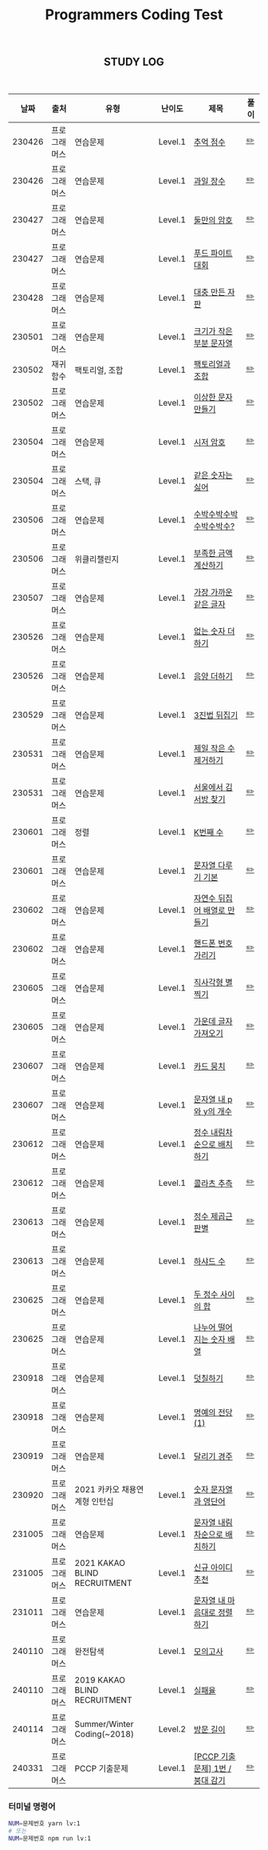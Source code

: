 <div align="center">

# Programmers Coding Test

<br>

## STUDY LOG

<br>

| 날짜   | 출처         | 유형                          | 난이도  | 제목                                                                                                 | 풀이                                                                   |
| ------ | ------------ | ----------------------------- | ------- | ---------------------------------------------------------------------------------------------------- | ---------------------------------------------------------------------- |
| 230426 | 프로그래머스 | 연습문제                      | Level.1 | [추억 점수](https://school.programmers.co.kr/learn/courses/30/lessons/176963)                        | [✏️](https://github.com/yjleeinkr/Programmers/tree/main/level1/176963) |
| 230426 | 프로그래머스 | 연습문제                      | Level.1 | [과일 장수](https://school.programmers.co.kr/learn/courses/30/lessons/135808)                        | [✏️](https://github.com/yjleeinkr/Programmers/tree/main/level1/135808) |
| 230427 | 프로그래머스 | 연습문제                      | Level.1 | [둘만의 암호](https://school.programmers.co.kr/learn/courses/30/lessons/155652)                      | [✏️](https://github.com/yjleeinkr/Programmers/tree/main/level1/155652) |
| 230427 | 프로그래머스 | 연습문제                      | Level.1 | [푸드 파이트 대회](https://school.programmers.co.kr/learn/courses/30/lessons/134240)                 | [✏️](https://github.com/yjleeinkr/Programmers/tree/main/level1/134240) |
| 230428 | 프로그래머스 | 연습문제                      | Level.1 | [대충 만든 자판](https://school.programmers.co.kr/learn/courses/30/lessons/160586)                   | [✏️](https://github.com/yjleeinkr/Programmers/tree/main/level1/160586) |
| 230501 | 프로그래머스 | 연습문제                      | Level.1 | [크기가 작은 부분 문자열](https://school.programmers.co.kr/learn/courses/30/lessons/147355)          | [✏️](https://github.com/yjleeinkr/Programmers/tree/main/level1/147355) |
| 230502 | 재귀함수     | 팩토리얼, 조합                | Level.1 | [팩토리얼과 조합]()                                                                                  | [✏️](https://github.com/yjleeinkr/Programmers/tree/main/level1/nCr)    |
| 230502 | 프로그래머스 | 연습문제                      | Level.1 | [이상한 문자 만들기](https://school.programmers.co.kr/learn/courses/30/lessons/12930)                | [✏️](https://github.com/yjleeinkr/Programmers/tree/main/level1/12930)  |
| 230504 | 프로그래머스 | 연습문제                      | Level.1 | [시저 암호](https://school.programmers.co.kr/learn/courses/30/lessons/12926)                         | [✏️](https://github.com/yjleeinkr/Programmers/tree/main/level1/12926)  |
| 230504 | 프로그래머스 | 스택, 큐                      | Level.1 | [같은 숫자는 싫어](https://school.programmers.co.kr/learn/courses/30/lessons/12906)                  | [✏️](https://github.com/yjleeinkr/Programmers/tree/main/level1/12906)  |
| 230506 | 프로그래머스 | 연습문제                      | Level.1 | [수박수박수박수박수박수?](https://school.programmers.co.kr/learn/courses/30/lessons/12922)           | [✏️](https://github.com/yjleeinkr/Programmers/tree/main/level1/12922)  |
| 230506 | 프로그래머스 | 위클리챌린지                  | Level.1 | [부족한 금액 계산하기](https://school.programmers.co.kr/learn/courses/30/lessons/82612)              | [✏️](https://github.com/yjleeinkr/Programmers/tree/main/level1/82612)  |
| 230507 | 프로그래머스 | 연습문제                      | Level.1 | [가장 가까운 같은 글자](https://school.programmers.co.kr/learn/courses/30/lessons/142086)            | [✏️](https://github.com/yjleeinkr/Programmers/tree/main/level1/142086) |
| 230526 | 프로그래머스 | 연습문제                      | Level.1 | [없는 숫자 더하기](https://school.programmers.co.kr/learn/courses/30/lessons/86051)                  | [✏️](https://github.com/yjleeinkr/Programmers/tree/main/level1/86051)  |
| 230526 | 프로그래머스 | 연습문제                      | Level.1 | [음양 더하기](https://school.programmers.co.kr/learn/courses/30/lessons/76501)                       | [✏️](https://github.com/yjleeinkr/Programmers/tree/main/level1/76501)  |
| 230529 | 프로그래머스 | 연습문제                      | Level.1 | [3진법 뒤집기](https://school.programmers.co.kr/learn/courses/30/lessons/68935)                      | [✏️](https://github.com/yjleeinkr/Programmers/tree/main/level1/68935)  |
| 230531 | 프로그래머스 | 연습문제                      | Level.1 | [제일 작은 수 제거하기](https://school.programmers.co.kr/learn/courses/30/lessons/12935)             | [✏️](https://github.com/yjleeinkr/Programmers/tree/main/level1/12935)  |
| 230531 | 프로그래머스 | 연습문제                      | Level.1 | [서울에서 김서방 찾기](https://school.programmers.co.kr/learn/courses/30/lessons/12919)              | [✏️](https://github.com/yjleeinkr/Programmers/tree/main/level1/12919)  |
| 230601 | 프로그래머스 | 정렬                          | Level.1 | [K번째 수](https://school.programmers.co.kr/learn/courses/30/lessons/42748)                          | [✏️](https://github.com/yjleeinkr/Programmers/tree/main/level1/42748)  |
| 230601 | 프로그래머스 | 연습문제                      | Level.1 | [문자열 다루기 기본](https://school.programmers.co.kr/learn/courses/30/lessons/12918)                | [✏️](https://github.com/yjleeinkr/Programmers/tree/main/level1/12918)  |
| 230602 | 프로그래머스 | 연습문제                      | Level.1 | [자연수 뒤집어 배열로 만들기](https://school.programmers.co.kr/learn/courses/30/lessons/12932)       | [✏️](https://github.com/yjleeinkr/Programmers/tree/main/level1/12932)  |
| 230602 | 프로그래머스 | 연습문제                      | Level.1 | [핸드폰 번호 가리기](https://school.programmers.co.kr/learn/courses/30/lessons/12948)                | [✏️](https://github.com/yjleeinkr/Programmers/tree/main/level1/12948)  |
| 230605 | 프로그래머스 | 연습문제                      | Level.1 | [직사각형 별찍기](https://school.programmers.co.kr/learn/courses/30/lessons/12969)                   | [✏️](https://github.com/yjleeinkr/Programmers/tree/main/level1/12969)  |
| 230605 | 프로그래머스 | 연습문제                      | Level.1 | [가운데 글자 가져오기](https://school.programmers.co.kr/learn/courses/30/lessons/12903)              | [✏️](https://github.com/yjleeinkr/Programmers/tree/main/level1/12903)  |
| 230607 | 프로그래머스 | 연습문제                      | Level.1 | [카드 뭉치](https://school.programmers.co.kr/learn/courses/30/lessons/159994)                        | [✏️](https://github.com/yjleeinkr/Programmers/tree/main/level1/159994) |
| 230607 | 프로그래머스 | 연습문제                      | Level.1 | [문자열 내 p와 y의 개수](https://school.programmers.co.kr/learn/courses/30/lessons/12916)            | [✏️](https://github.com/yjleeinkr/Programmers/tree/main/level1/12916)  |
| 230612 | 프로그래머스 | 연습문제                      | Level.1 | [정수 내림차순으로 배치하기](https://school.programmers.co.kr/learn/courses/30/lessons/12933)        | [✏️](https://github.com/yjleeinkr/Programmers/tree/main/level1/12933)  |
| 230612 | 프로그래머스 | 연습문제                      | Level.1 | [콜라츠 추측](https://school.programmers.co.kr/learn/courses/30/lessons/12943)                       | [✏️](https://github.com/yjleeinkr/Programmers/tree/main/level1/12943)  |
| 230613 | 프로그래머스 | 연습문제                      | Level.1 | [정수 제곱근 판별](https://school.programmers.co.kr/learn/courses/30/lessons/12934)                  | [✏️](https://github.com/yjleeinkr/Programmers/tree/main/level1/12934)  |
| 230613 | 프로그래머스 | 연습문제                      | Level.1 | [하샤드 수](https://school.programmers.co.kr/learn/courses/30/lessons/12947)                         | [✏️](https://github.com/yjleeinkr/Programmers/tree/main/level1/12947)  |
| 230625 | 프로그래머스 | 연습문제                      | Level.1 | [두 정수 사이의 합](https://school.programmers.co.kr/learn/courses/30/lessons/12912)                 | [✏️](https://github.com/yjleeinkr/Programmers/tree/main/level1/12912)  |
| 230625 | 프로그래머스 | 연습문제                      | Level.1 | [나누어 떨어지는 숫자 배열](https://school.programmers.co.kr/learn/courses/30/lessons/12910)         | [✏️](https://github.com/yjleeinkr/Programmers/tree/main/level1/12910)  |
| 230918 | 프로그래머스 | 연습문제                      | Level.1 | [덧칠하기](https://school.programmers.co.kr/learn/courses/30/lessons/161989)                         | [✏️](https://github.com/yjleeinkr/Programmers/tree/main/level1/161989) |
| 230918 | 프로그래머스 | 연습문제                      | Level.1 | [명예의 전당 (1)](https://school.programmers.co.kr/learn/courses/30/lessons/138477)                  | [✏️](https://github.com/yjleeinkr/Programmers/tree/main/level1/138477) |
| 230919 | 프로그래머스 | 연습문제                      | Level.1 | [달리기 경주](https://school.programmers.co.kr/learn/courses/30/lessons/178871)                      | [✏️](https://github.com/yjleeinkr/Programmers/tree/main/level1/178871) |
| 230920 | 프로그래머스 | 2021 카카오 채용연계형 인턴십 | Level.1 | [숫자 문자열과 영단어](https://school.programmers.co.kr/learn/courses/30/lessons/81301)              | [✏️](https://github.com/yjleeinkr/Programmers/tree/main/level1/81301)  |
| 231005 | 프로그래머스 | 연습문제                      | Level.1 | [문자열 내림차순으로 배치하기](https://school.programmers.co.kr/learn/courses/30/lessons/12917)      | [✏️](https://github.com/yjleeinkr/Programmers/tree/main/level1/12917)  |
| 231005 | 프로그래머스 | 2021 KAKAO BLIND RECRUITMENT  | Level.1 | [신규 아이디 추천](https://school.programmers.co.kr/learn/courses/30/lessons/72410)                  | [✏️](https://github.com/yjleeinkr/Programmers/tree/main/level1/72410)  |
| 231011 | 프로그래머스 | 연습문제                      | Level.1 | [문자열 내 마음대로 정렬하기](https://school.programmers.co.kr/learn/courses/30/lessons/12915)       | [✏️](https://github.com/yjleeinkr/Programmers/tree/main/level1/12915)  |
| 240110 | 프로그래머스 | 완전탐색                      | Level.1 | [모의고사](https://school.programmers.co.kr/learn/courses/30/lessons/42840)                          | [✏️](https://github.com/yjleeinkr/Programmers/tree/main/level1/42840)  |
| 240110 | 프로그래머스 | 2019 KAKAO BLIND RECRUITMENT  | Level.1 | [실패율](https://school.programmers.co.kr/learn/courses/30/lessons/42889)                            | [✏️](https://github.com/yjleeinkr/Programmers/tree/main/level1/42889)  |
| 240114 | 프로그래머스 | Summer/Winter Coding(~2018)   | Level.2 | [방문 길이](https://school.programmers.co.kr/learn/courses/30/lessons/49994)                         | [✏️](https://github.com/yjleeinkr/Programmers/tree/main/level2/49994)  |
| 240331 | 프로그래머스 | PCCP 기출문제                 | Level.1 | [[PCCP 기출문제] 1번 / 붕대 감기 ](https://school.programmers.co.kr/learn/courses/30/lessons/250137) | [✏️](https://github.com/yjleeinkr/Programmers/tree/main/level1/250137) |

</div>

### 터미널 명령어

```bash
NUM=문제번호 yarn lv:1
# 또는
NUM=문제번호 npm run lv:1
```

